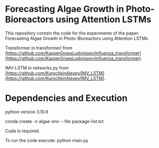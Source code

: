 # Forecasting Algae Growth in Photo-Bioreactors using Attention LSTMs

This repository contain the code for the experiments of the paper:
Forecasting Algae Growth in Photo-Bioreactors using Attention LSTMs


Transformer in transformer/ from [https://github.com/KasperGroesLudvigsen/influenza_transformer](https://github.com/KasperGroesLudvigsen/influenza_transformer).

IMV-LSTM in networks.py from [https://github.com/KurochkinAlexey/IMV_LSTM](https://github.com/KurochkinAlexey/IMV_LSTM).


# Dependencies and Execution
python version 3.10.6

conda create -n algae-env --file package-list.txt

Cuda is required.

To run the code execute: python main.py
